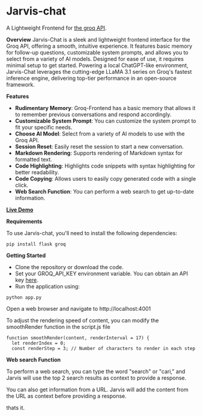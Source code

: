 # Jarvis-chat
A Lightweight Frontend for [the groq API](https://console.groq.com/docs/quickstart).

**Overview**
Jarvis-Chat is a sleek and lightweight frontend interface for the Groq API, offering a smooth, intuitive experience. It features basic memory for follow-up questions, customizable system prompts, and allows you to select from a variety of AI models. Designed for ease of use, it requires minimal setup to get started. Powering a local ChatGPT-like environment, Jarvis-Chat leverages the cutting-edge LLaMA 3.1 series on Groq's fastest inference engine, delivering top-tier performance in an open-source framework.


**Features**
- **Rudimentary Memory**: Groq-Frontend has a basic memory that allows it to remember previous conversations and respond accordingly.
- **Customizable System Prompt**: You can customize the system prompt to fit your specific needs.
- **Choose AI Model**: Select from a variety of AI models to use with the Groq API.
- **Session Reset**: Easily reset the session to start a new conversation.
- **Markdown Rendering**: Supports rendering of Markdown syntax for formatted text.
- **Code Highlighting**: Highlights code snippets with syntax highlighting for better readability.
- **Code Copying**: Allows users to easily copy generated code with a single click.
- **Web Search Function**: You can perform a web search to get up-to-date information.



[**Live Demo**](https://ai.arjum.com/)

**Requirements** 

To use Jarvis-chat, you'll need to install the following dependencies:
```
pip install flask groq
```

**Getting Started**
- Clone the repository or download the code.
- Set your GROQ_API_KEY environment variable. You can obtain an API key [here](https://console.groq.com/keys).
- Run the application using:
```
python app.py
```
Open a web browser and navigate to http://localhost:4001

To adjust the rendering speed of content, you can modify the smoothRender function in the script.js file
```
function smoothRender(content, renderInterval = 17) {
  let renderIndex = 0;
  const renderStep = 3; // Number of characters to render in each step
```

**Web search Function**

To perform a web search, you can type the word "search" or "cari," and Jarvis will use the top 2 search results as context to provide a response.

You can also get information from a URL. Jarvis will add the content from the URL as context before providing a response.

thats it.
